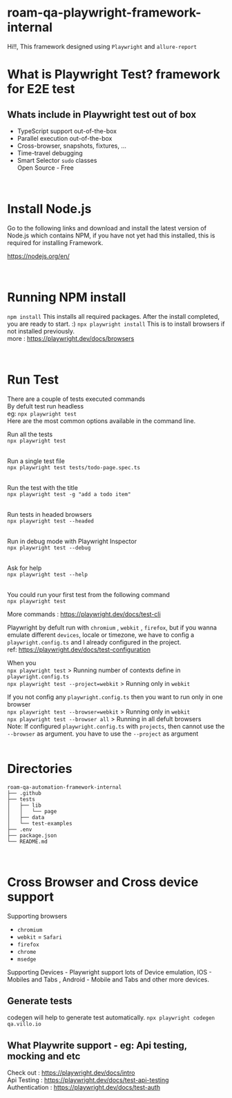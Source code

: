 # roam-qa-playwright-framework-internal
Hi!!, This framework designed using `Playwright` and `allure-report`<br/>

# What is Playwright Test? framework for E2E test<br/>
## Whats include in Playwright test out of box<br/>
- TypeScript support out-of-the-box<br/>
- Parallel execution out-of-the-box<br/>
- Cross-browser, snapshots, fixtures, ...<br/>
- Time-travel debugging <br/>
- Smart Selector `sudo` classes<br/>
Open Source - Free<br/>

<br/>

# Install Node.js
Go to the following links and download and install the latest version of Node.js which contains NPM, if you have not yet had this installed, this is required for installing Framework.

https://nodejs.org/en/

<br/>

# Running NPM install

`npm install` This installs all required packages. After the install completed, you are ready to start. :)
`npx playwright install` This is to install browsers if not installed previously. 
<br/>
more : https://playwright.dev/docs/browsers 

<br/>

# Run Test
There are a couple of tests executed commands<br/>
By defult test run headless<br/>
eg: `npx playwright test`<br/>
Here are the most common options available in the command line.<br/>

Run all the tests<br/>
`npx playwright test`<br/><br/>

Run a single test file<br/>
`npx playwright test tests/todo-page.spec.ts`<br/><br/>

Run the test with the title<br/>
`npx playwright test -g "add a todo item"`<br/><br/>

Run tests in headed browsers<br/>
`npx playwright test --headed`<br/><br/>

Run in debug mode with Playwright Inspector<br/>
`npx playwright test --debug`<br/><br/>

Ask for help<br/>
`npx playwright test --help`<br/><br/>

You could run your first test from the following command <br/>
`npx playwright test`<br/>

More commands : https://playwright.dev/docs/test-cli<br/>

Playwright by defult run with `chromium` , `webkit` , `firefox`, but if you wanna emulate different `devices`, locale or timezone, 
we have to config a `playwright.config.ts` and I already configured in the project. <br/>
ref: https://playwright.dev/docs/test-configuration <br/>

When you <br/>
`npx playwright test` > Running number of contexts define in `playwright.config.ts` <br/>
`npx playwright test --project=webkit` > Running only in `webkit`<br/>

If you not config any `playwright.config.ts` then you want to run only in one browser <br/>
`npx playwright test --browser=webkit` > Running only in `webkit`<br/> 
`npx playwright test --browser all` > Running in all defult browsers<br/>
Note: If configured `playwright.config.ts` with `projects`, then cannot use the `--browser` as argument. you have to use the `--project` as argument<br/>
<br/>

# Directories 
```
roam-qa-automation-framework-internal
├── .github
├── tests
│   ├── lib
│   │   └── page
│   ├── data
│   └── test-examples
├── .env
├── package.json
└── README.md
```
<br/>

# Cross Browser and Cross device support
Supporting browsers 
- `chromium`
- `webkit` = `Safari`
- `firefox`
- `chrome`
- `msedge`

Supporting Devices - Playwright support lots of Device emulation, IOS - Mobiles and Tabs , Android - Mobile and Tabs and other more devices.
 <br/>

## Generate tests
codegen will help to generate test automatically.
`npx playwright codegen qa.villo.io`
## What Playwrite support - eg: Api testing, mocking and etc
Check out : https://playwright.dev/docs/intro <br/>
Api Testing : https://playwright.dev/docs/test-api-testing <br/>
Authentication : https://playwright.dev/docs/test-auth <br/>


